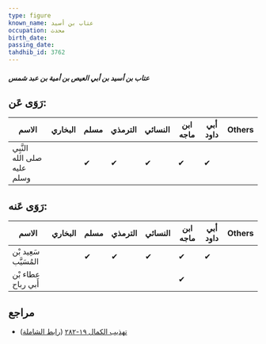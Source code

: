 ```yaml
---
type: figure
known_name: عتاب بن أسيد
occupation: محدث
birth_date:
passing_date:
tahdhib_id: 3762
---
```

##### عتاب بن أسيد بن أبي العيص بن أمية بن عبد شمس

## رَوَى عَن:
| الاسم                       | البخاري | مسلم | الترمذي | النسائي | ابن ماجه | أبي داود | Others |
| --------------------------- | ------- | ---- | ------- | ------- | -------- | -------- | ------ |
| النَّبِي صلى الله عليه وسلم |         | ✔    | ✔       | ✔       | ✔        | ✔        |        |
## رَوَى عَنه:
| الاسم                 | البخاري | مسلم | الترمذي | النسائي | ابن ماجه | أبي داود | Others |
| --------------------- | ------- | ---- | ------- | ------- | -------- | -------- | ------ |
| سَعِيد بْن المُسَيَّب |         | ✔    | ✔       | ✔       | ✔        | ✔        |        |
| عطاء بْن أَبي رباح    |         |      |         |         | ✔        |          |        |
## مراجع
- [تهذيب الكمال ١٩-٢٨٢](obsidian://open?vault=Tahdhib-al-Kamal&file=Figures/٣٧٦٢-عتاب%20بن%20أسيد%20بن%20أبي%20العيص%20بن%20أمية%20بن%20عبد%20شمس) ([رابط الشاملة](https://shamela.ws/book/3722/9856))